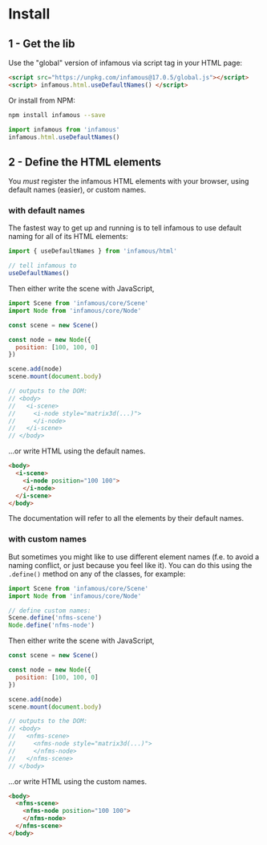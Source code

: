 
Install
=======

1 - Get the lib
---------------

Use the "global" version of infamous via script tag in your HTML page:

```html
<script src="https://unpkg.com/infamous@17.0.5/global.js"></script>
<script> infamous.html.useDefaultNames() </script>
```

Or install from NPM:

```sh
npm install infamous --save
```
```js
import infamous from 'infamous'
infamous.html.useDefaultNames()
```

2 - Define the HTML elements
----------------------------

You *must* register the infamous HTML elements with your browser, using default
names (easier), or custom names.

<h3> with default names </h3>

The fastest way to get up and running is to tell infamous to use default naming
for all of its HTML elements:

```js
import { useDefaultNames } from 'infamous/html'

// tell infamous to
useDefaultNames()
```

Then either write the scene with JavaScript,

```js
import Scene from 'infamous/core/Scene'
import Node from 'infamous/core/Node'

const scene = new Scene()

const node = new Node({
  position: [100, 100, 0]
})

scene.add(node)
scene.mount(document.body)

// outputs to the DOM:
// <body>
//   <i-scene>
//     <i-node style="matrix3d(...)">
//     </i-node>
//   </i-scene>
// </body>
```

...or write HTML using the default names.

```html
<body>
  <i-scene>
    <i-node position="100 100">
    </i-node>
  </i-scene>
</body>
```

The documentation will refer to all the elements by their default names.

<h3> with custom names </h3>

But sometimes you might like to use different element names (f.e. to avoid a
naming conflict, or just because you feel like it). You can do this using the
`.define()` method on any of the classes, for example:

```js
import Scene from 'infamous/core/Scene'
import Node from 'infamous/core/Node'

// define custom names:
Scene.define('nfms-scene')
Node.define('nfms-node')
```

Then either write the scene with JavaScript,

```js
const scene = new Scene()

const node = new Node({
  position: [100, 100, 0]
})

scene.add(node)
scene.mount(document.body)

// outputs to the DOM:
// <body>
//   <nfms-scene>
//     <nfms-node style="matrix3d(...)">
//     </nfms-node>
//   </nfms-scene>
// </body>
```

...or write HTML using the custom names.

```html
<body>
  <nfms-scene>
    <nfms-node position="100 100">
    </nfms-node>
  </nfms-scene>
</body>
```
